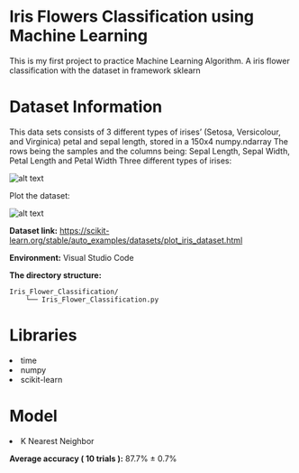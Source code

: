 # Iris Flowers Classification using Machine Learning
This is my first project to practice Machine Learning Algorithm. A iris flower classification with the dataset in framework sklearn

# Dataset Information

This data sets consists of 3 different types of irises’ (Setosa, Versicolour, and Virginica) petal and sepal length, stored in a 150x4 numpy.ndarray
The rows being the samples and the columns being: Sepal Length, Sepal Width, Petal Length and Petal Width
Three different types of irises:

![alt text](https://github.com/ttrung14/Iris-Classification/blob/293073440a3d6512fac37309f5f5c2f3e090445d/image/Iris-Dataset-Classification.png?raw=true)

Plot the dataset:

![alt text](https://github.com/ttrung14/Iris-Classification/blob/293073440a3d6512fac37309f5f5c2f3e090445d/image/sphx_glr_plot_iris_dataset_001.png?raw=true)

**Dataset link:** https://scikit-learn.org/stable/auto_examples/datasets/plot_iris_dataset.html

**Environment:** Visual Studio Code

**The directory structure:**
```
Iris_Flower_Classification/
    └── Iris_Flower_Classification.py
```
# Libraries

<li>time
<li>numpy
<li>scikit-learn

# Model

<li> K Nearest Neighbor
   
**Average accuracy ( 10 trials ):** 87.7% ± 0.7% 

